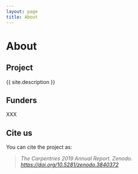 ```yaml
---
layout: page
title: About
---
```



# About

## Project
{{ site.description }}

## Funders
XXX 

## Cite us
You can cite the project as:

> *The Carpentries 2019 Annual Report. Zenodo. https://doi.org/10.5281/zenodo.3840372*


